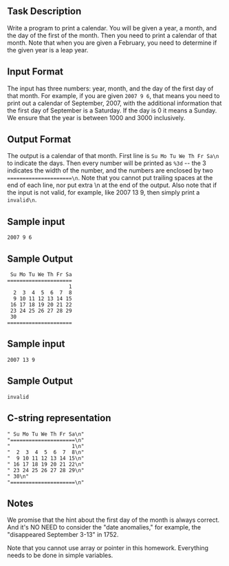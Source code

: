 ## Task Description ##

Write a program to print a calendar. You will be given a year, a month, and the day of the first of the month. Then you need to print a calendar of that month. Note that when you are given a February, you need to determine if the given year is a leap year.

## Input Format ##

The input has three numbers: year, month, and the day of the first day of that month. For example, if you are given `2007 9 6`, that means you need to print out a calendar of September, 2007, with the additional information that the first day of September is a Saturday. If the day is 0 it means a Sunday. We ensure that the year is between 1000 and 3000 inclusively.

## Output Format ##

The output is a calendar of that month. First line is `Su Mo Tu We Th Fr Sa\n` to indicate the days. Then every number will be printed as `%3d` -- the 3 indicates the width of the number, and the numbers are enclosed by two `=====================\n`. Note that you cannot put trailing spaces at the end of each line, nor put extra \n at the end of the output. Also note that if the input is not valid, for example, like 2007 13 9, then simply print a `invalid\n`.

## Sample input ##
```
2007 9 6
```

## Sample Output ##
```
 Su Mo Tu We Th Fr Sa
=====================
                    1
  2  3  4  5  6  7  8
  9 10 11 12 13 14 15
 16 17 18 19 20 21 22
 23 24 25 26 27 28 29
 30
=====================
```

## Sample input ##
```
2007 13 9
```

## Sample Output ##
```
invalid
```

## C-string representation ##
```
" Su Mo Tu We Th Fr Sa\n"
"=====================\n"
"                    1\n"
"  2  3  4  5  6  7  8\n"
"  9 10 11 12 13 14 15\n"
" 16 17 18 19 20 21 22\n"
" 23 24 25 26 27 28 29\n"
" 30\n"
"=====================\n"
```

## Notes ##

We promise that the hint about the first day of the month is always correct. And it's NO NEED to consider the "date anomalies," for example, the "disappeared September 3-13" in 1752.

Note that you cannot use array or pointer in this homework. Everything needs to be done in simple variables.